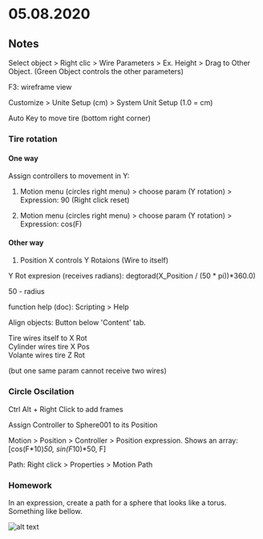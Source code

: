 # 05.08.2020 <br />

## Notes 

Select object > Right clic > Wire Parameters > Ex. Height > Drag to Other Object. (Green Object controls the other parameters) <br />

F3: wireframe view<br />

Customize > Unite Setup (cm) > System Unit Setup (1.0 = cm)<br />

Auto Key to move tire (bottom right corner)<br />

### Tire rotation

#### One way

Assign controllers to movement in Y: <br />

1. Motion menu (circles right menu) > choose param (Y rotation) > Expression: 90 (Right click reset)<br />

2. Motion menu (circles right menu) > choose param (Y rotation) > Expression: cos(F)<br />
 
#### Other way

1. Position X controls Y Rotaions (Wire to itself)<br />

Y Rot expresion (receives radians): degtorad(X_Position / (50 * pi))*360.0) <br />

50 - radius <br />

function help (doc): Scripting > Help <br />

Align objects: Button below 'Content' tab. <br />

Tire wires itself to X Rot <br />
Cylinder wires tire X Pos <br />
Volante wires tire Z Rot <br />

(but one same param cannot receive two wires)<br />

### Circle Oscilation

Ctrl Alt + Right Click to add frames <br />

Assign Controller to Sphere001 to its Position <br />

Motion > Position > Controller > Position expression. Shows an array: [cos(F*10)*50, sin(F*10)*50, F] <br />

Path: Right click > Properties > Motion Path <br />

### Homework

In an expression, create a path for a sphere that looks like a torus. Something like bellow.<br />

![alt text](https://github.com/the-other-mariana/3dsmax-plugins/blob/master/hw-pic.png?raw=true) <br />





